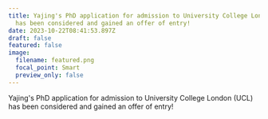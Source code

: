 ```yaml
---
title: Yajing's PhD application for admission to University College London (UCL)
  has been considered and gained an offer of entry!
date: 2023-10-22T08:41:53.897Z
draft: false
featured: false
image:
  filename: featured.png
  focal_point: Smart
  preview_only: false
---
```

Yajing's PhD application for admission to University College London (UCL) has been considered and gained an offer of entry!